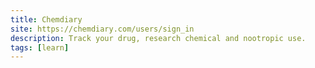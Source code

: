 ```yaml
---
title: Chemdiary
site: https://chemdiary.com/users/sign_in
description: Track your drug, research chemical and nootropic use.
tags: [learn]
---
```

